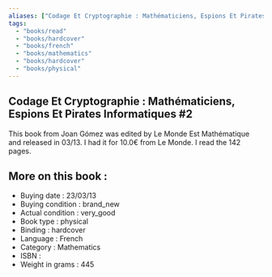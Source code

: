 ```yaml
---
aliases: ["Codage Et Cryptographie : Mathématiciens, Espions Et Pirates Informatiques #2"] 
tags: 
  - "books/read" 
  - "books/hardcover" 
  - "books/french"
  - "books/mathematics"
  - "books/hardcover"
  - "books/physical"
---
```



## Codage Et Cryptographie : Mathématiciens, Espions Et Pirates Informatiques #2
This book from Joan Gómez was edited by Le Monde Est Mathématique and released in 03/13. I had it for 10.0€ from Le Monde. I read the 142 pages.

## More on this book :
- Buying date : 23/03/13
- Buying condition : brand_new
- Actual condition : very_good
- Book type : physical
- Binding : hardcover
- Language : French
- Category : Mathematics
- ISBN : 
- Weight in grams : 445

